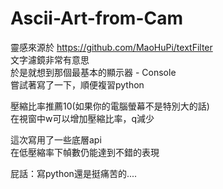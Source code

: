 # Ascii-Art-from-Cam
靈感來源於 https://github.com/MaoHuPi/textFilter  
文字濾鏡非常有意思  
於是就想到那個最基本的顯示器 - Console  
嘗試著寫了一下，順便複習python

壓縮比率推薦10(如果你的電腦螢幕不是特別大的話)  
在視窗中w可以增加壓縮比率，q減少  

這次寫用了一些底層api  
在低壓縮率下幀數仍能達到不錯的表現

屁話：寫python還是挺痛苦的....
